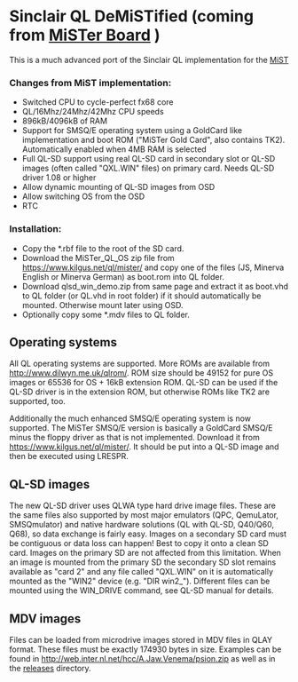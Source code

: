 # Sinclair QL DeMiSTified (coming from [MiSTer Board](https://github.com/MiSTer-devel/Main_MiSTer/wiki) )

This is a much advanced port of the Sinclair QL implementation for the [MiST](https://github.com/mist-devel/mist-board/tree/master/cores/ql)

### Changes from MiST implementation:
* Switched CPU to cycle-perfect fx68 core
* QL/16Mhz/24Mhz/42Mhz CPU speeds
* 896kB/4096kB of RAM
* Support for SMSQ/E operating system using a GoldCard like implementation and boot ROM ("MiSTer Gold Card", also contains TK2). Automatically enabled when 4MB RAM is selected
* Full QL-SD support using real QL-SD card in secondary slot or QL-SD images (often called "QXL.WIN" files) on primary card. Needs QL-SD driver 1.08 or higher
* Allow dynamic mounting of QL-SD images from OSD
* Allow switching OS from the OSD
* RTC

### Installation:
* Copy the *.rbf file to the root of the SD card. 
* Download the MiSTer_QL_OS zip file from https://www.kilgus.net/ql/mister/ and copy one of the files (JS, Minerva English or Minerva German) as boot.rom into QL folder.
* Download qlsd_win_demo.zip from same page and extract it as boot.vhd to QL folder (or QL.vhd in root folder) if it should automatically be mounted. Otherwise mount later using OSD.
* Optionally copy some *.mdv files to QL folder.

## Operating systems
All QL operating systems are supported. More ROMs are available from http://www.dilwyn.me.uk/qlrom/. ROM size should be 49152 for pure OS images or 65536 for OS + 16kB extension ROM. QL-SD can be used if the QL-SD driver is in the extension ROM, but otherwise ROMs like TK2 are supported, too.

Additionally the much enhanced SMSQ/E operating system is now supported. The MiSTer SMSQ/E version is basically a GoldCard SMSQ/E minus the floppy driver as that is not implemented. Download it from https://www.kilgus.net/ql/mister/. It should be put into a QL-SD image and then be executed using LRESPR.

## QL-SD images
The new QL-SD driver uses QLWA type hard drive image files. These are the same files also supported by most major emulators (QPC, QemuLator, SMSQmulator) and native hardware solutions (QL with QL-SD, Q40/Q60, Q68), so data exchange is fairly easy. Images on a secondary SD card must be contiguous or data loss can happen! Best to copy it onto a clean SD card. Images on the primary SD are not affected from this limitation.
When an image is mounted from the primary SD the secondary SD slot remains available as "card 2" and any file called "QXL.WIN" on it is automatically mounted as the "WIN2" device (e.g. "DIR win2_"). Different files can be mounted using the WIN_DRIVE command, see QL-SD manual for details.

## MDV images
Files can be loaded from microdrive images stored in MDV files in QLAY format. These files must be exactly 174930 bytes in size. Examples can be found in http://web.inter.nl.net/hcc/A.Jaw.Venema/psion.zip as well as in the [releases](https://github.com/MiSTer-devel/QL_MiSTer/tree/master/releases) directory.
